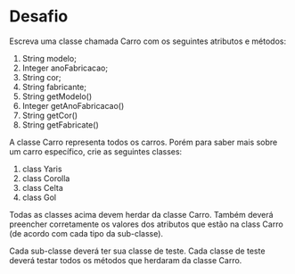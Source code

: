# Desafio

Escreva uma classe chamada Carro com os seguintes atributos e métodos:
1. String modelo;
2. Integer anoFabricacao;
3. String cor;
4. String fabricante;
5. String getModelo()
6. Integer getAnoFabricacao()
7. String getCor()
8. String getFabricate()

A classe Carro representa todos os carros. Porém para saber mais sobre um carro específico, crie as seguintes classes:
1. class Yaris
2. class Corolla
3. class Celta
4. class Gol

Todas as classes acima devem herdar da classe Carro. Também deverá preencher corretamente os valores dos atributos que estão na class Carro (de acordo com cada tipo da sub-classe).


Cada sub-classe deverá ter sua classe de teste. Cada classe de teste deverá testar todos os métodos que herdaram da classe Carro.
